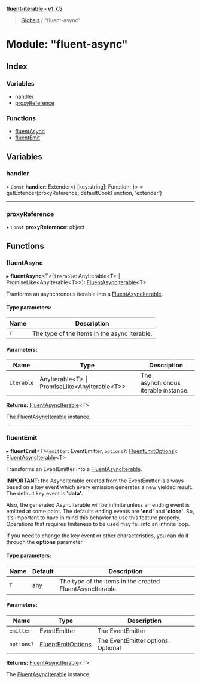 **[fluent-iterable - v1.7.5](../README.md)**

> [Globals](../README.md) / "fluent-async"

# Module: "fluent-async"

## Index

### Variables

* [handler](_fluent_async_.md#handler)
* [proxyReference](_fluent_async_.md#proxyreference)

### Functions

* [fluentAsync](_fluent_async_.md#fluentasync)
* [fluentEmit](_fluent_async_.md#fluentemit)

## Variables

### handler

• `Const` **handler**: Extender\<{ [key:string]: Function;  }> = getExtender(proxyReference, defaultCookFunction, 'extender')

___

### proxyReference

• `Const` **proxyReference**: object

## Functions

### fluentAsync

▸ **fluentAsync**\<T>(`iterable`: AnyIterable\<T> \| PromiseLike\<AnyIterable\<T>>): [FluentAsyncIterable](../interfaces/_types_.fluentasynciterable.md)\<T>

Tranforms an asynchronous iterable into a [FluentAsyncIterable](../interfaces/_types_.fluentasynciterable.md).

#### Type parameters:

Name | Description |
------ | ------ |
`T` | The type of the items in the async iterable. |

#### Parameters:

Name | Type | Description |
------ | ------ | ------ |
`iterable` | AnyIterable\<T> \| PromiseLike\<AnyIterable\<T>> | The asynchronous iterable instance. |

**Returns:** [FluentAsyncIterable](../interfaces/_types_.fluentasynciterable.md)\<T>

The [FluentAsyncIterable](../interfaces/_types_.fluentasynciterable.md) instance.

___

### fluentEmit

▸ **fluentEmit**\<T>(`emitter`: EventEmitter, `options?`: [FluentEmitOptions](../interfaces/_types_base_.fluentemitoptions.md)): [FluentAsyncIterable](../interfaces/_types_.fluentasynciterable.md)\<T>

Transforms an EventEmitter into a [FluentAsyncIterable](../interfaces/_types_.fluentasynciterable.md).

**IMPORTANT**: the AsyncIterable created from the EventEmitter is always based on a key event which every
emission generates a new yielded result. The default key event is **'data'**.

Also, the generated AsyncIterable will be infinite unless an ending event is emitted at some point.
The defaults ending events are **'end'** and **'close'**. So, it's important to have in mind this behavior
to use this feature properly. Operations that requires finiteness to be used may fall into an infinite loop.

If you need to change the key event or other characteristics, you can do it through the **options** parameter

#### Type parameters:

Name | Default | Description |
------ | ------ | ------ |
`T` | any | The type of the items in the created FluentAsyncIterable. |

#### Parameters:

Name | Type | Description |
------ | ------ | ------ |
`emitter` | EventEmitter | The EventEmitter |
`options?` | [FluentEmitOptions](../interfaces/_types_base_.fluentemitoptions.md) | The EventEmitter options. Optional |

**Returns:** [FluentAsyncIterable](../interfaces/_types_.fluentasynciterable.md)\<T>

The [FluentAsyncIterable](../interfaces/_types_.fluentasynciterable.md) instance.
